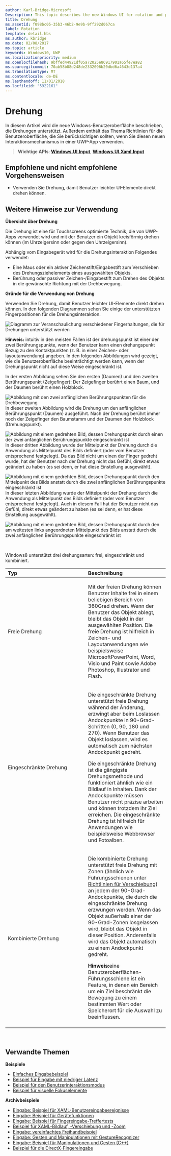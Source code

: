 ```yaml
---
author: Karl-Bridge-Microsoft
Description: This topic describes the new Windows UI for rotation and provides user experience guidelines that should be considered when using this new interaction mechanism in your UWP app.
title: Drehung
ms.assetid: f098bc05-35b3-46b2-9e9b-9ff292d067ca
label: Rotation
template: detail.hbs
ms.author: kbridge
ms.date: 02/08/2017
ms.topic: article
keywords: Windows10, UWP
ms.localizationpriority: medium
ms.openlocfilehash: 9bffed44921df05a72025e86917901a65fe7ea82
ms.sourcegitcommit: 70ab58b88d248de2332096b20dbd6a4643d137a4
ms.translationtype: MT
ms.contentlocale: de-DE
ms.lasthandoff: 11/01/2018
ms.locfileid: "5922161"
---
```

# <a name="rotation"></a>Drehung


In diesem Artikel wird die neue Windows-Benutzeroberfläche beschrieben, die Drehungen unterstützt. Außerdem enthält das Thema Richtlinien für die Benutzeroberfläche, die Sie berücksichtigen sollten, wenn Sie diesen neuen Interaktionsmechanismus in einer UWP-App verwenden.

> **Wichtige APIs**: [**Windows.UI.Input**](https://msdn.microsoft.com/library/windows/apps/br242084), [**Windows.UI.Xaml.Input**](https://msdn.microsoft.com/library/windows/apps/br227994)

## <a name="dos-and-donts"></a>Empfohlene und nicht empfohlene Vorgehensweisen

-   Verwenden Sie Drehung, damit Benutzer leichter UI-Elemente direkt drehen können.

## <a name="additional-usage-guidance"></a>Weitere Hinweise zur Verwendung


**Übersicht über Drehung**

Die Drehung ist eine für Touchscreens optimierte Technik, die von UWP-Apps verwendet wird und mit der Benutzer ein Objekt kreisförmig drehen können (im Uhrzeigersinn oder gegen den Uhrzeigersinn).

Abhängig vom Eingabegerät wird für die Drehungsinteraktion Folgendes verwendet:

-   Eine Maus oder ein aktiver Zeichenstift/Eingabestift zum Verschieben des Drehungsziehelements eines ausgewählten Objekts.
-   Berührung oder passiver Zeichen-/Eingabestift zum Drehen des Objekts in die gewünschte Richtung mit der Drehbewegung.

**Gründe für die Verwendung von Drehung**

Verwenden Sie Drehung, damit Benutzer leichter UI-Elemente direkt drehen können. In den folgenden Diagrammen sehen Sie einige der unterstützten Fingerpositionen für die Drehungsinteraktion.

![Diagramm zur Veranschaulichung verschiedener Fingerhaltungen, die für Drehungen unterstützt werden](images/ux-rotate-positions.png)

**Hinweis:**  intuitiv in den meisten Fällen ist der drehungspunkt ist einer der zwei Berührungspunkte, wenn der Benutzer kann einen drehungspunkt Bezug zu den Kontaktpunkten (z. B. in einer Zeichen- oder layoutanwendung) angeben. In den folgenden Abbildungen wird gezeigt, wie die Benutzeroberfläche beeinträchtigt werden kann, wenn der Drehungspunkt nicht auf diese Weise eingeschränkt ist.

In der ersten Abbildung sehen Sie den ersten (Daumen) und den zweiten Berührungspunkt (Zeigefinger): Der Zeigefinger berührt einen Baum, und der Daumen berührt einen Holzblock.

![Abbildung mit den zwei anfänglichen Berührungspunkten für die Drehbewegung](images/ux-rotate-points1.png)
In dieser zweiten Abbildung wird die Drehung um den anfänglichen Berührungspunkt (Daumen) ausgeführt. Nach der Drehung berührt immer noch der Zeigefinger den Baumstamm und der Daumen den Holzblock (Drehungspunkt).

![Abbildung mit einem gedrehten Bild, dessen Drehungspunkt durch einen der zwei anfänglichen Berührungspunkte eingeschränkt ist](images/ux-rotate-points2.png)
In dieser dritten Abbildung wurde der Mittelpunkt der Drehung durch die Anwendung als Mittelpunkt des Bilds definiert (oder vom Benutzer entsprechend festgelegt). Da das Bild nicht um einen der Finger gedreht wurde, hat der Benutzer nach der Drehung nicht das Gefühl, direkt etwas geändert zu haben (es sei denn, er hat diese Einstellung ausgewählt).

![Abbildung mit einem gedrehten Bild, dessen Drehungspunkt durch den Mittelpunkt des Bilds anstatt durch die zwei anfänglichen Berührungspunkte eingeschränkt ist](images/ux-rotate-points3.png)
In dieser letzten Abbildung wurde der Mittelpunkt der Drehung durch die Anwendung als Mittelpunkt des Bilds definiert (oder vom Benutzer entsprechend festgelegt). Auch in diesem Fall hat der Benutzer nicht das Gefühl, direkt etwas geändert zu haben (es sei denn, er hat diese Einstellung ausgewählt).

![Abbildung mit einem gedrehten Bild, dessen Drehungspunkt durch den am weitesten links angeordneten Mittelpunkt des Bilds anstatt durch die zwei anfänglichen Berührungspunkte eingeschränkt ist](images/ux-rotate-points4.png)

 

Windows8 unterstützt drei drehungsarten: frei, eingeschränkt und kombiniert.

<table>
<colgroup>
<col width="50%" />
<col width="50%" />
</colgroup>
<thead>
<tr class="header">
<th align="left">Typ</th>
<th align="left">Beschreibung</th>
</tr>
</thead>
<tbody>
<tr class="odd">
<td align="left">Freie Drehung</td>
<td align="left"><p>Mit der freien Drehung können Benutzer Inhalte frei in einem beliebigen Bereich von 360Grad drehen. Wenn der Benutzer das Objekt ablegt, bleibt das Objekt in der ausgewählten Position. Die freie Drehung ist hilfreich in Zeichen- und Layoutanwendungen wie beispielsweise MicrosoftPowerPoint, Word, Visio und Paint sowie Adobe Photoshop, Illustrator und Flash.</p></td>
</tr>
<tr class="even">
<td align="left">Eingeschränkte Drehung</td>
<td align="left"><p>Die eingeschränkte Drehung unterstützt freie Drehung während der Änderung, erzwingt aber beim Loslassen Andockpunkte in 90-Grad-Schritten (0, 90, 180 und 270). Wenn Benutzer das Objekt loslassen, wird es automatisch zum nächsten Andockpunkt gedreht.</p>
<p>Die eingeschränkte Drehung ist die gängigste Drehungsmethode und funktioniert ähnlich wie ein Bildlauf in Inhalten. Dank der Andockpunkte müssen Benutzer nicht präzise arbeiten und können trotzdem ihr Ziel erreichen. Die eingeschränkte Drehung ist hilfreich für Anwendungen wie beispielsweise Webbrowser und Fotoalben.</p></td>
</tr>
<tr class="odd">
<td align="left">Kombinierte Drehung</td>
<td align="left"><p>Die kombinierte Drehung unterstützt freie Drehung mit Zonen (ähnlich wie Führungsschienen unter <a href="guidelines-for-panning.md">Richtlinien für Verschiebung</a>) an jedem der 90-Grad-Andockpunkte, die durch die eingeschränkte Drehung erzwungen werden. Wenn das Objekt außerhalb einer der 90-Grad-Zonen losgelassen wird, bleibt das Objekt in dieser Position. Anderenfalls wird das Objekt automatisch zu einem Andockpunkt gedreht.</p>
<div class="alert">
<strong>Hinweis:</strong>eine Benutzeroberflächen-Führungsschiene ist ein Feature, in denen ein Bereich um ein Ziel beschränkt die Bewegung zu einem bestimmten Wert oder Speicherort für die Auswahl zu beeinflussen.
</div>
<div>
 
</div></td>
</tr>
</tbody>
</table>

 

## <a name="related-topics"></a>Verwandte Themen


**Beispiele**
* [Einfaches Eingabebeispiel](http://go.microsoft.com/fwlink/p/?LinkID=620302)
* [Beispiel für Eingabe mit niedriger Latenz](http://go.microsoft.com/fwlink/p/?LinkID=620304)
* [Beispiel für den Benutzerinteraktionsmodus](http://go.microsoft.com/fwlink/p/?LinkID=619894)
* [Beispiel für visuelle Fokuselemente](http://go.microsoft.com/fwlink/p/?LinkID=619895)

**Archivbeispiele**
* [Eingabe: Beispiel für XAML-Benutzereingabeereignisse](http://go.microsoft.com/fwlink/p/?linkid=226855)
* [Eingabe: Beispiel für Gerätefunktionen](http://go.microsoft.com/fwlink/p/?linkid=231530)
* [Eingabe: Beispiel für Fingereingabe-Treffertests](http://go.microsoft.com/fwlink/p/?linkid=231590)
* [Beispiel für XAML-Bildlauf, -Verschiebung und -Zoom](http://go.microsoft.com/fwlink/p/?linkid=251717)
* [Eingabe: vereinfachtes Freihandbeispiel](http://go.microsoft.com/fwlink/p/?linkid=246570)
* [Eingabe: Gesten und Manipulationen mit GestureRecognizer](http://go.microsoft.com/fwlink/p/?LinkId=264995)
* [Eingabe: Beispiel für Manipulationen und Gesten (C++)](http://go.microsoft.com/fwlink/p/?linkid=231605)
* [Beispiel für die DirectX-Fingereingabe](http://go.microsoft.com/fwlink/p/?LinkID=231627)
 

 




